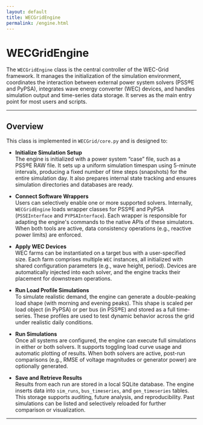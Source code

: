 ```yaml
---
layout: default
title: WECGridEngine
permalink: /engine.html
---
```


# WECGridEngine

The `WECGridEngine` class is the central controller of the WEC-Grid framework. It manages the initialization of the simulation environment, coordinates the interaction between external power system solvers (PSS®E and PyPSA), integrates wave energy converter (WEC) devices, and handles simulation output and time-series data storage. It serves as the main entry point for most users and scripts.

---

## Overview

This class is implemented in `WECGrid/core.py` and is designed to:

- **Initialize Simulation Setup**  
  The engine is initialized with a power system “case” file, such as a PSS®E RAW file. It sets up a uniform simulation timespan using 5-minute intervals, producing a fixed number of time steps (snapshots) for the entire simulation day. It also prepares internal state tracking and ensures simulation directories and databases are ready.

- **Connect Software Wrappers**  
  Users can selectively enable one or more supported solvers. Internally, `WECGridEngine` loads wrapper classes for PSS®E and PyPSA (`PSSEInterface` and `PYPSAInterface`). Each wrapper is responsible for adapting the engine's commands to the native APIs of these simulators. When both tools are active, data consistency operations (e.g., reactive power limits) are enforced.

- **Apply WEC Devices**  
  WEC farms can be instantiated on a target bus with a user-specified size. Each farm comprises multiple `WEC` instances, all initialized with shared configuration parameters (e.g., wave height, period). Devices are automatically injected into each solver, and the engine tracks their placement for downstream operations.

- **Run Load Profile Simulations**  
  To simulate realistic demand, the engine can generate a double-peaking load shape (with morning and evening peaks). This shape is scaled per load object (in PyPSA) or per bus (in PSS®E) and stored as a full time-series. These profiles are used to test dynamic behavior across the grid under realistic daily conditions.

- **Run Simulations**  
  Once all systems are configured, the engine can execute full simulations in either or both solvers. It supports toggling load curve usage and automatic plotting of results. When both solvers are active, post-run comparisons (e.g., RMSE of voltage magnitudes or generator power) are optionally generated.

- **Save and Retrieve Results**  
  Results from each run are stored in a local SQLite database. The engine inserts data into `sim_runs`, `bus_timeseries`, and `gen_timeseries` tables. This storage supports auditing, future analysis, and reproducibility. Past simulations can be listed and selectively reloaded for further comparison or visualization.

---